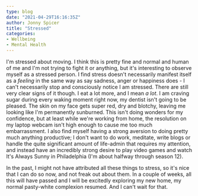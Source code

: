 ```yaml
---
type: blog
date: "2021-04-29T16:16:35Z"
author: Jonny Spicer
title: "Stressed"
categories:
- Wellbeing
- Mental Health
---
```

I'm stressed about moving. I think this is pretty fine and normal and human of me and I'm not trying to fight it or anything, but it's interesting to observe myself as a stressed person. I find stress doesn't
necessarily manifest itself as a *feeling* in the same way as say sadness, anger or happiness does - I can't necessarily stop and consciously notice I am stressed. There are still very clear signs of it though. I
eat a lot more, and I mean *a lot*. I am craving sugar during every waking moment right now, my dentist isn't going to be pleased. The skin on my face gets super red, dry and blotchy, leaving me looking like I'm
permanently sunburned. This isn't doing wonders for my confidence, but at least while we're working from home, the resolution on my laptop webcam isn't high enough to cause me too much embarrassment. I also find
myself having a strong aversion to doing pretty much anything productive; I don't want to do work, meditate, write blogs or handle the quite significant amount of life-admin that requires my attention, and instead
have an incredibly strong desire to play video games and watch It's Always Sunny in Philadelphia (I'm about halfway through season 12).

In the past, I might not have attributed all these things to stress, so it's nice that I can do so now, and not freak out about them. In a couple of weeks, all this will have passed and I will be excitedly exploring
my new home, my normal pasty-white complexion resumed. And I can't wait for that.
